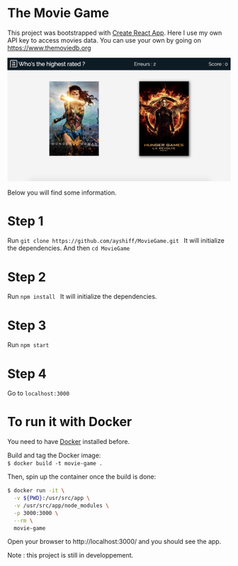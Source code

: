 # The Movie Game
This project was bootstrapped with [Create React App](https://github.com/facebookincubator/create-react-app).
Here I use my own API key to access movies data. You can use your own by going on https://www.themoviedb.org

![ScreenShot](/reference/ScreenShot.jpg)

Below you will find some information.

# Step 1
Run ```git clone https://github.com/ayshiff/MovieGame.git ```
It will initialize the dependencies.
And then ```cd MovieGame ```

# Step 2
Run ```npm install ```
It will initialize the dependencies.

# Step 3
Run ``` npm start ```

# Step 4
Go to ```localhost:3000```

# To run it with Docker

You need to have [Docker](https://docs.docker.com/install/) installed before.

Build and tag the Docker image:   
``` $ docker build -t movie-game . ```   

Then, spin up the container once the build is done:   
```bash
$ docker run -it \
  -v ${PWD}:/usr/src/app \
  -v /usr/src/app/node_modules \
  -p 3000:3000 \
  --rm \
  movie-game
```

Open your browser to http://localhost:3000/ and you should see the app.

Note : this project is still in developpement.
